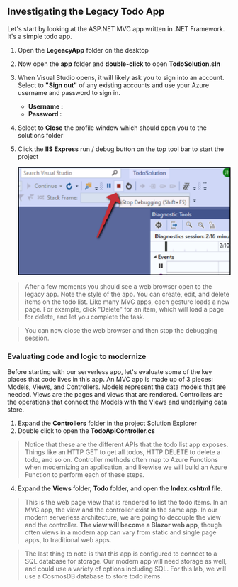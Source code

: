 ## Investigating the Legacy Todo App
Let's start by looking at the ASP.NET MVC app written in .NET Framework. It's a simple todo app.
1. Open the **LegeacyApp** folder on the desktop
2. Now open the **app** folder and **double-click** to open **TodoSolution.sln**
3. When Visual Studio opens, it will likely ask you to sign into an account. Select to **"Sign out"** of any existing accounts and use your Azure username and password to sign in.

      - **Username :**<inject key="AzureAdUserEmail" />
      - **Password :**<inject key="AzureAdUserPassword" />
      
4. Select to **Close** the profile window which should open you to the solutions folder
5. Click the **IIS Express** run / debug button on the top tool bar to start the project

      ![Stop](images/stop.png)

>After a few moments you should see a web browser open to the legacy app. Note the style of the app. You can create, edit, and delete items on the todo list. Like many MVC apps, each gesture loads a new page. For example, click "Delete" for an item, which will load a page for delete, and let you complete the task.

>You can now close the web browser and then stop the debugging session.
       
### Evaluating code and logic to modernize

Before starting with our serverless app, let's evaluate some of the key places that code lives in this app. An MVC app is made up of 3 pieces: Models, Views, and Controllers. Models represent the data models that are needed. Views are the pages and views that are rendered. Controllers are the operations that connect the Models with the Views and underlying data store.

   1.	Expand the **Controllers** folder in the project Solution Explorer
   2.	Double click to open the **TodoApiController.cs**
   
 >Notice that these are the different APIs that the todo list app exposes. Things like an HTTP GET to get all todos, HTTP DELETE to delete a todo, and so on. Controller methods often map to Azure Functions when modernizing an application, and likewise we will build an Azure Function to perform each of these steps.
   4. Expand the **Views** folder, **Todo** folder, and open the **Index.cshtml** file.
   
   >This is the web page view that is rendered to list the todo items. In an MVC app, the view and the controller exist in the same app. In our modern serverless architecture, we are going to decouple the view and the controller. **The view will become a Blazor web app**, though often views in a modern app can vary from static and single page apps, to traditional web apps.
   
   >The last thing to note is that this app is configured to connect to a SQL database for storage. Our modern app will need storage as well, and could use a variety of options including SQL. For this lab, we will use a CosmosDB database to store todo items.
